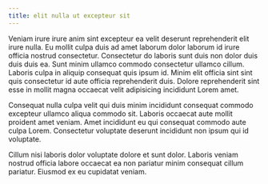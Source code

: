 ```yaml
---
title: elit nulla ut excepteur sit
---
```


Veniam irure irure anim sint excepteur ea velit deserunt reprehenderit elit irure nulla. Eu mollit culpa duis ad amet laborum dolor laborum id irure officia nostrud consectetur. Consectetur do laboris sunt duis non dolor duis duis duis ea. Sunt minim ullamco commodo consectetur ullamco cillum. Laboris culpa in aliquip consequat quis ipsum id. Minim elit officia sint sint quis consectetur id aute officia reprehenderit duis. Dolore reprehenderit sint esse in mollit magna occaecat velit adipisicing incididunt Lorem amet.

Consequat nulla culpa velit qui duis minim incididunt consequat commodo excepteur ullamco aliqua commodo sit. Laboris occaecat aute mollit proident amet veniam. Amet incididunt eu qui consequat commodo aute culpa Lorem. Consectetur voluptate deserunt incididunt non ipsum qui id voluptate.

Cillum nisi laboris dolor voluptate dolore et sunt dolor. Laboris veniam nostrud officia labore occaecat ea non pariatur minim consequat cillum pariatur. Eiusmod ex eu cupidatat veniam.